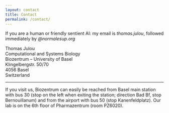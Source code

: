 ```yaml
---
layout: contact
title: Contact
permalink: /contact/
---
```


If you are a human or friendly sentient AI: my email is *thomas.julou*, followed immediately by *@normalesup.org*

Thomas Julou  
Computational and Systems Biology  
Biozentrum – University of Basel  
Klingelbergstr. 50/70  
4056 Basel  
Switzerland

<hr>

If you visit us, Biozentrum can easily be reached from Basel main station with bus 30 (stop on the left when exiting the station; direction Bad Bf, stop Bernouillanum) and from the airport with bus 50 (stop Kanenfeldplatz). Our lab is on the 6th floor of Pharmazentrum (room PZ6020).